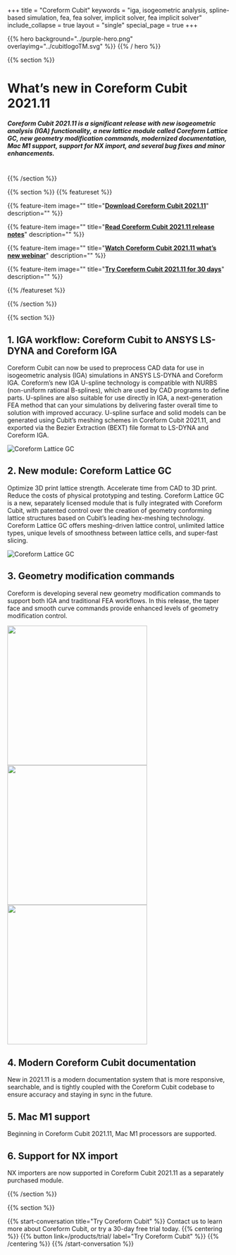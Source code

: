 +++
title = "Coreform Cubit"
keywords = "iga, isogeometric analysis, spline-based simulation, fea, fea solver, implicit solver, fea implicit solver"
include_collapse = true
layout = "single"
special_page = true
+++

{{% hero background="../purple-hero.png" overlayimg="../cubitlogoTM.svg" %}}
{{% / hero %}}

{{% section %}}

# What’s new in Coreform Cubit 2021.11

##### Coreform Cubit 2021.11 is a significant release with new isogeometric analysis (IGA) functionality, a new lattice module called Coreform Lattice GC, new geometry modification commands, modernized documentation, Mac M1 support, support for NX import, and several bug fixes and minor enhancements. <br> <br>
{{% /section %}}

{{% section %}}
{{% featureset %}}

{{% feature-item 
image=""
title="[**Download Coreform Cubit 2021.11**](/products/downloads/)"
description=""
%}}

{{% feature-item 
image=""
title="<a data-proofer-ignore=true href=/manuals/latest/cubit_reference/Release_Notes_for_Coreform_Cubit_2021_11.html>**Read Coreform Cubit 2021.11 release notes**</a>"
description=""
%}}

{{% feature-item 
image=""
title="[**Watch Coreform Cubit 2021.11 what’s new webinar**](https://us02web.zoom.us/webinar/register/WN_mZcKPfW7T6GpCnO11jNQpQ)"
description=""
%}}

{{% feature-item 
image=""
title="[**Try Coreform Cubit 2021.11 for 30 days**](/products/trial/)"
description=""
%}}

{{% /featureset %}}


<!-- [Download Coreform Cubit 2021.11 now](/products/downloads/)<br><br>
[Read Coreform Cubit 2021.11 release notes]()<br><br>
[Watch Coreform Cubit 2021.11 what’s new webinar](https://us02web.zoom.us/webinar/register/WN_mZcKPfW7T6GpCnO11jNQpQ)<br><br>
[Try Coreform Cubit 2021.11 free for 30 days](/products/trial/)<br>
-->

{{% /section %}}

{{% section %}}

## 1. IGA workflow: Coreform Cubit to ANSYS LS-DYNA and Coreform IGA

Coreform Cubit can now be used to preprocess CAD data for use in isogeometric analysis (IGA) simulations in ANSYS LS-DYNA and Coreform IGA. Coreform’s new IGA U-spline technology is compatible with NURBS (non-uniform rational B-splines), which are used by CAD programs to define parts. U-splines are also suitable for use directly in IGA, a next-generation FEA method that can your simulations by delivering faster overall time to solution with improved accuracy. U-spline surface and solid models can be generated using Cubit’s meshing schemes in Coreform Cubit 2021.11, and exported via the Bezier Extraction (BEXT) file format to LS-DYNA and Coreform IGA.

![Coreform Lattice GC](usplines.png) 


## 2. New module: Coreform Lattice GC

Optimize 3D print lattice strength. Accelerate time from CAD to 3D print. Reduce the costs of physical prototyping and testing. Coreform Lattice GC is a new, separately licensed module that is fully integrated with Coreform Cubit, with patented control over the creation of geometry conforming lattice structures based on Cubit’s leading hex-meshing technology. Coreform Lattice GC offers meshing-driven lattice control, unlimited lattice types, unique levels of smoothness between lattice cells, and super-fast slicing. 

![Coreform Lattice GC](latticeweb.png) 

## 3. Geometry modification commands

Coreform is developing several new geometry modification commands to support both IGA and traditional FEA workflows. In this release, the taper face and smooth curve commands provide enhanced levels of geometry modification control.

<img src="taper_before.png" width="317">
<img src="taper_preview.png" width="317">
<img src="taper_after.png" width="317">

## 4. Modern Coreform Cubit documentation

New in 2021.11 is a modern documentation system that is more responsive, searchable, and is tightly coupled with the Coreform Cubit codebase to ensure accuracy and staying in sync in the future.

## 5. Mac M1 support

Beginning in Coreform Cubit 2021.11, Mac M1 processors are supported.

## 6. Support for NX import

NX importers are now supported in Coreform Cubit 2021.11 as a separately purchased module.

{{% /section %}}

{{% section %}}

{{% start-conversation title="Try Coreform Cubit" %}}
Contact us to learn more about Coreform Cubit, or try a 30-day free trial today.
{{% centering %}}
{{% button link=/products/trial/ label="Try Coreform Cubit" %}}
{{% /centering %}}
{{% /start-conversation %}}
